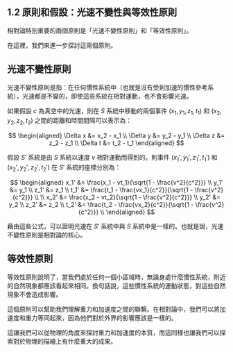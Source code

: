 ## 1.2 原則和假設：光速不變性與等效性原則

相對論特別重要的兩個原則是「光速不變性原則」和「等效性原則」。

在這裡，我們來進一步探討這兩個原則。

## 光速不變性原則

光速不變性原則是指：在任何慣性系統中（也就是沒有受到加速的慣性參考系統），光速都是不變的，即使這些系統在相對運動，也不會影響光速。

如果假設 $c$ 為真空中的光速，則在 $S$ 系統中移動的兩個事件 $(x_1, y_1, z_1, t_1)$ 和 $(x_2, y_2, z_2, t_2)$ 之間的距離和時間間隔可以表示為：

$$
\begin{aligned}
\Delta x &= x_2 - x_1 \\
\Delta y &= y_2 - y_1 \\
\Delta z &= z_2 - z_1 \\
\Delta t &= t_2 - t_1
\end{aligned}
$$

假設 $S'$ 系統是由 $S$ 系統以速度 $v$ 相對運動而得到的。則事件 $(x_1', y_1', z_1', t_1')$ 和 $(x_2', y_2', z_2', t_2')$ 在 $S'$ 系統的座標分別為：

$$
\begin{aligned}
x_1' &= \frac{x_1 - vt_1}{\sqrt{1 - \frac{v^2}{c^2}}} \\
y_1' &= y_1 \\
z_1' &= z_1 \\
t_1' &= \frac{t_1 - \frac{vx_1}{c^2}}{\sqrt{1 - \frac{v^2}{c^2}}} \\
\\
x_2' &= \frac{x_2 - vt_2}{\sqrt{1 - \frac{v^2}{c^2}}} \\
y_2' &= y_2 \\
z_2' &= z_2 \\
t_2' &= \frac{t_2 - \frac{vx_2}{c^2}}{\sqrt{1 - \frac{v^2}{c^2}}} \\
\end{aligned}
$$

藉由這些公式，可以證明光速在 $S'$ 系統中與 $S$ 系統中是一樣的。也就是說，光速不變性原則是相對論的核心。

## 等效性原則

等效性原則說明了，當我們處於任何一個小區域時，無論身處什麼慣性系統，附近的自然現象都應該看起來相同。換句話說，這些慣性系統的運動狀態，對這些自然現象不會造成影響。

這個原則可以幫助我們理解重力和加速度之間的聯繫。在相對論中，我們可以將加速度和重力等同起來，因為他們對於外界的影響應該是一樣的。

這讓我們可以從物理的角度來探討重力和加速度的本質，而這同樣也讓我們可以探索對於物理的描繪上有什麼重大的成果。